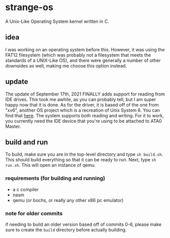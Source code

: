 # strange-os
A Unix-Like Operating System kernel written in C.

## idea
I was working on an operating system before this. However, it was using the FAT12 filesystem (which was probably not a filesystem that meets the standards of a UNIX-Like OS), and there were generally a number of other downsides as well, making me choose this option instead.

## update
The update of September 17th, 2021 FINALLY adds support for reading from IDE drives. This took me awhile, as you can probably tell, but I am super happy now that it is done. As for the driver, it is based off of the one from "xv6", another OS project which is a recreation of Unix System 6. You can find that [here](https://github.com/mit-pdos/xv6-public/). The system supports both reading and writing. For it to work, you currently need the IDE device that you're using to be attached to ATA0 Master.

## build and run
To build, make sure you are in the top-level directory and type ```sh build.sh```. This should build everything so that it can be ready to run. Next, type ```sh run.sh```. This will open an instance of qemu.

### requirements (for building and running)
- a c compiler
- nasm
- qemu (or bochs, or really any other x86 pc emulator)

### note for older commits
if needing to build an older version based off of commits 0-6, please make sure to create the ```build``` directory before actually building.
